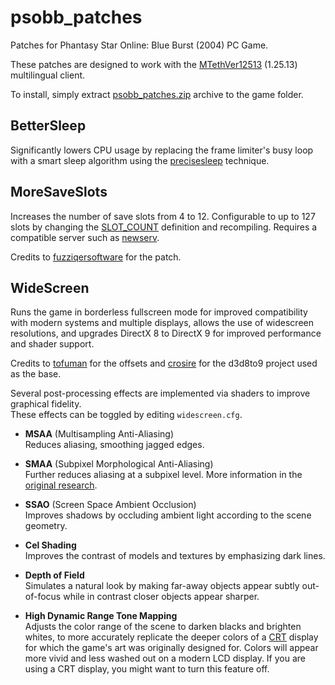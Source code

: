 # psobb_patches

Patches for Phantasy Star Online: Blue Burst (2004) PC Game.

These patches are designed to work with the [MTethVer12513](https://github.com/anzz1/TethVer12513_Multi/releases/latest) (1.25.13) multilingual client.

To install, simply extract [psobb_patches.zip](https://github.com/anzz1/psobb_patches/releases/latest/download/psobb_patches.zip) archive to the game folder.

## BetterSleep
Significantly lowers CPU usage by replacing the frame limiter's busy loop with a smart sleep algorithm using the [precisesleep](https://github.com/anzz1/precisesleep) technique.

## MoreSaveSlots
Increases the number of save slots from 4 to 12. Configurable to up to 127 slots by changing the [SLOT_COUNT](https://github.com/anzz1/psobb_patches/blob/master/psobb_moresaveslots/dllmain.c#L14) definition and recompiling.
Requires a compatible server such as [newserv](https://github.com/fuzziqersoftware/newserv).

Credits to [fuzziqersoftware](https://github.com/fuzziqersoftware) for the patch.

## WideScreen
Runs the game in borderless fullscreen mode for improved compatibility with modern systems and multiple displays, allows the use of widescreen resolutions, and upgrades DirectX 8 to DirectX 9 for improved performance and shader support.

Credits to [tofuman](https://github.com/tofuman0) for the offsets and [crosire](https://github.com/crosire) for the d3d8to9 project used as the base.

Several post-processing effects are implemented via shaders to improve graphical fidelity.  
These effects can be toggled by editing `widescreen.cfg`.

- **MSAA** (Multisampling Anti-Aliasing)  
Reduces aliasing, smoothing jagged edges.

- **SMAA** (Subpixel Morphological Anti-Aliasing)  
Further reduces aliasing at a subpixel level. More information in the [original research](https://www.iryoku.com/smaa/).

- **SSAO** (Screen Space Ambient Occlusion)  
Improves shadows by occluding ambient light according to the scene geometry.

- **Cel Shading**  
Improves the contrast of models and textures by emphasizing dark lines.

- **Depth of Field**  
Simulates a natural look by making far-away objects appear subtly out-of-focus while in contrast closer objects appear sharper.

- **High Dynamic Range Tone Mapping**  
Adjusts the color range of the scene to darken blacks and brighten whites, to more accurately replicate the deeper colors of a [CRT](https://en.wikipedia.org/wiki/Cathode-ray_tube) display for which the game's art was originally designed for. Colors will appear more vivid and less washed out on a modern LCD display. If you are using a CRT display, you might want to turn this feature off.

